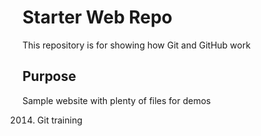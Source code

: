 # Starter Web Repo

This repository is for showing how Git and GitHub work

## Purpose

Sample website with plenty of files for demos

2014. Git training